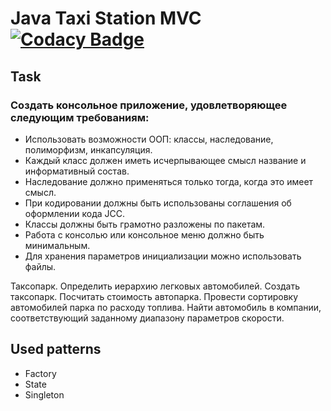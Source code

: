 # Java Taxi Station MVC [![Codacy Badge](https://api.codacy.com/project/badge/Grade/9abf72cb369748979ac32067dd7253ec)](https://www.codacy.com/app/impera.et.conquer/prj_JT_project1?utm_source=github.com&amp;utm_medium=referral&amp;utm_content=ImperaEtConquer/prj_JT_project1&amp;utm_campaign=Badge_Grade)

## Task

### Создать консольное приложение, удовлетворяющее следующим требованиям:

*	Использовать возможности ООП: классы, наследование, полиморфизм, инкапсуляция.
*	Каждый класс должен иметь исчерпывающее смысл название и информативный состав.
*	Наследование должно применяться только тогда, когда это имеет смысл.
*	При кодировании должны быть использованы соглашения об оформлении кода JCC.
*	Классы должны быть грамотно разложены по пакетам.
*	Работа с консолью или консольное меню должно быть минимальным.
*	Для хранения параметров инициализации можно использовать файлы.

Таксопарк. Определить иерархию легковых автомобилей. Создать таксопарк. Посчитать стоимость автопарка. 
Провести сортировку автомобилей парка по расходу топлива. 
Найти автомобиль в компании, соответствующий заданному диапазону параметров скорости.

## Used patterns
* Factory
* State
* Singleton